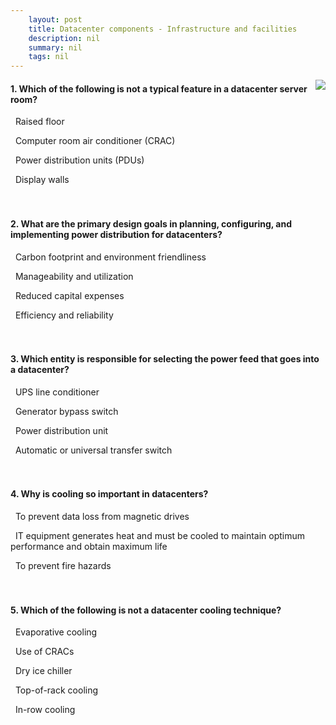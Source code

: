 ```yaml
---
    layout: post
    title: Datacenter components - Infrastructure and facilities
    description: nil
    summary: nil
    tags: nil
---
```



 <a target="_blank" href="https://docs.microsoft.com/en-us/learn/modules/cmu-data-center-design/2-infrastructure/"><i class="fas fa-external-link-alt"></i> </a>
 <img align="right" src="https://docs.microsoft.com/en-us/learn/achievements/cmu-cloud-developer/design-a-data-center.svg">
####  1. Which of the following is not a typical feature in a datacenter server room?


<i class='far fa-square'></i> &nbsp;&nbsp;Raised floor

<i class='far fa-square'></i> &nbsp;&nbsp;Computer room air conditioner (CRAC)

<i class='far fa-square'></i> &nbsp;&nbsp;Power distribution units (PDUs)

<i class='fas fa-check-square' style='color: Dodgerblue;'></i> &nbsp;&nbsp;Display walls
<br />
<br />
<br />

####  2. What are the primary design goals in planning, configuring, and implementing power distribution for datacenters?


<i class='far fa-square'></i> &nbsp;&nbsp;Carbon footprint and environment friendliness

<i class='far fa-square'></i> &nbsp;&nbsp;Manageability and utilization

<i class='far fa-square'></i> &nbsp;&nbsp;Reduced capital expenses

<i class='fas fa-check-square' style='color: Dodgerblue;'></i> &nbsp;&nbsp;Efficiency and reliability
<br />
<br />
<br />

####  3. Which entity is responsible for selecting the power feed that goes into a datacenter?


<i class='far fa-square'></i> &nbsp;&nbsp;UPS line conditioner

<i class='far fa-square'></i> &nbsp;&nbsp;Generator bypass switch

<i class='far fa-square'></i> &nbsp;&nbsp;Power distribution unit

<i class='fas fa-check-square' style='color: Dodgerblue;'></i> &nbsp;&nbsp;Automatic or universal transfer switch
<br />
<br />
<br />

####  4. Why is cooling so important in datacenters?


<i class='far fa-square'></i> &nbsp;&nbsp;To prevent data loss from magnetic drives

<i class='fas fa-check-square' style='color: Dodgerblue;'></i> &nbsp;&nbsp;IT equipment generates heat and must be cooled to maintain optimum performance and obtain maximum life

<i class='far fa-square'></i> &nbsp;&nbsp;To prevent fire hazards
<br />
<br />
<br />

####  5. Which of the following is not a datacenter cooling technique?


<i class='far fa-square'></i> &nbsp;&nbsp;Evaporative cooling

<i class='far fa-square'></i> &nbsp;&nbsp;Use of CRACs

<i class='fas fa-check-square' style='color: Dodgerblue;'></i> &nbsp;&nbsp;Dry ice chiller

<i class='far fa-square'></i> &nbsp;&nbsp;Top-of-rack cooling

<i class='far fa-square'></i> &nbsp;&nbsp;In-row cooling
<br />
<br />
<br />
